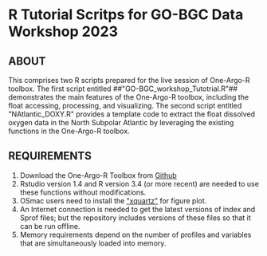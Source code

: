 # R Tutorial Scritps for GO-BGC Data Workshop 2023

## ABOUT
This comprises two R scripts prepared for the live session of One-Argo-R toolbox. The first script entitled ##"GO-BGC_workshop_Tutotrial.R"## demonstrates the main features of the One-Argo-R toolbox, including the float accessing, processing, and visualizing. The second script entitled "NAtlantic_DOXY.R" provides a template code to extract the float dissolved oxygen data in the North Subpolar Atlantic by leveraging the existing functions in the One-Argo-R toolbox.

## REQUIREMENTS
1. Download the One-Argo-R Toolbox from [Github](https://github.com/NOAA-PMEL/OneArgo-R/tree/in_progress)
1. Rstudio version 1.4 and R version 3.4 (or more recent) are needed to use these functions without modifications.  
2. OSmac users need to install the ["xquartz"](https://www.xquartz.org/) for figure plot.
3. An Internet connection is needed to get the latest versions of index and Sprof files; but the repository includes versions of these files so that it can be run offline. 
4. Memory requirements depend on the number of profiles and variables that are simultaneously loaded into memory. 


